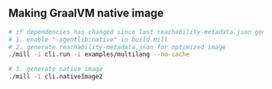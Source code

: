 











## Making GraalVM native image

```bash
# if dependencies has changed since last reachability-metadata.json generation,
# 1. enable "-agentlib:native" in build.mill
# 2. generate reachability-metadata.json for optimized image
./mill -i cli.run -i examples/multilang --no-cache

# 3. generate native image
./mill -i cli.nativeImage2
```









